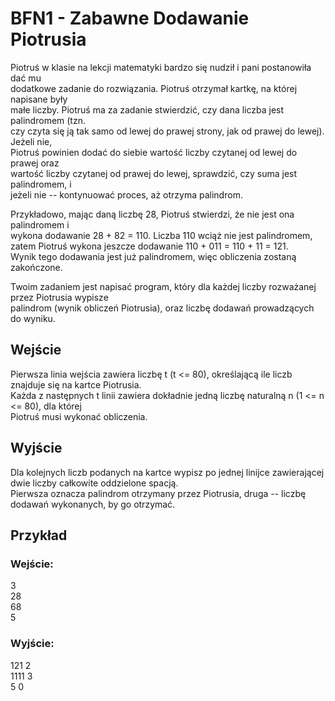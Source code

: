 # BFN1 - Zabawne Dodawanie Piotrusia

Piotruś w klasie na lekcji matematyki bardzo się nudził i pani postanowiła dać mu  
dodatkowe zadanie do rozwiązania. Piotruś otrzymał kartkę, na której napisane były  
małe liczby. Piotruś ma za zadanie stwierdzić, czy dana liczba jest palindromem (tzn.  
czy czyta się ją tak samo od lewej do prawej strony, jak od prawej do lewej). Jeżeli nie,  
Piotruś powinien dodać do siebie wartość liczby czytanej od lewej do prawej oraz  
wartość liczby czytanej od prawej do lewej, sprawdzić, czy suma jest palindromem, i  
jeżeli nie -- kontynuować proces, aż otrzyma palindrom.

Przykładowo, mając daną liczbę 28, Piotruś stwierdzi, że nie jest ona palindromem i  
wykona dodawanie 28 + 82 = 110. Liczba 110 wciąż nie jest palindromem,  
zatem Piotruś wykona jeszcze dodawanie 110 + 011 = 110 + 11 = 121.  
Wynik tego dodawania jest już palindromem, więc obliczenia zostaną zakończone.

Twoim zadaniem jest napisać program, który dla każdej liczby rozważanej przez Piotrusia wypisze  
palindrom (wynik obliczeń Piotrusia), oraz liczbę dodawań prowadzących do wyniku.

## Wejście

Pierwsza linia wejścia zawiera liczbę t (t <= 80), określającą ile liczb znajduje się na kartce Piotrusia.  
Każda z następnych t linii zawiera dokładnie jedną liczbę naturalną n (1 <= n <= 80), dla której  
Piotruś musi wykonać obliczenia.

## Wyjście

Dla kolejnych liczb podanych na kartce wypisz po jednej linijce zawierającej dwie liczby całkowite oddzielone spacją.  
Pierwsza oznacza palindrom otrzymany przez Piotrusia, druga -- liczbę dodawań wykonanych, by go otrzymać.

## Przykład

### Wejście:  
3  
28  
68  
5  

### Wyjście:  
121 2  
1111 3  
5 0
